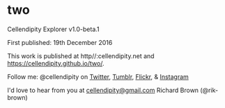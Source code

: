 # two
Cellendipity Explorer v1.0-beta.1

First published: 19th December 2016

This work is published at http//:cellendipity.net and https://cellendipity.github.io/two/.

Follow me: @cellendipity on <a href="https://twitter.com/cellendipity">Twitter</a>, <a href="http://cellendipity.tumblr.com/">Tumblr</a>,  <a href="https://www.flickr.com/photos/cellendipity/">Flickr</a>, &  <a href="https://www.instagram.com/cellendipity/Instagram">Instagram</a>

I'd love to hear from you at cellendipity@gmail.com
Richard Brown (@rik-brown)

